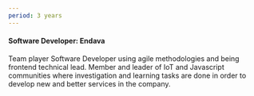 ```yaml
---
period: 3 years
---
```

#### Software Developer: Endava

Team player Software Developer using agile methodologies and being frontend technical lead.
Member and leader of IoT and Javascript communities where investigation and learning tasks are done in order to develop new and better services in the company.
